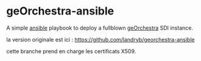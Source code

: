 # geOrchestra-ansible

A simple [ansible](http://docs.ansible.com) playbook to deploy a fullblown [geOrchestra](http://www.georchestra.org/) SDI instance.

la version originale est ici : https://github.com/landryb/georchestra-ansible

cette branche prend en charge les certificats X509.
